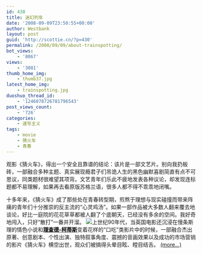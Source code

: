 ```yaml
---
id: 430
title: 迷幻列车
date: '2008-09-09T23:50:55+00:00'
author: Westbank
layout: post
guid: 'http://scottie.cn/?p=430'
permalink: /2008/09/09/about-trainspotting/
bot_views:
    - '8067'
views:
    - '3081'
thumb_home_img:
    - thumb37.jpg
latest_home_img:
    - trainspotting.jpg
duoshuo_thread_id:
    - '1246078726781796543'
post_views_count:
    - '726'
categories:
    - 速写主义
tags:
    - movie
    - 猜火车
    - 青春
---
```


观影《猜火车》，得出一个安全且靠谱的结论：该片是一部文艺片。别向我扔板砖，一部融合多种主题、真实展现瘾君子们吊诡人生的黑色幽默喜剧简直有点不可思议，同类题材很难望其项背。文艺青年们乐此不疲地发表各种议论，却发现连标题都不易理解，如果再去看原版苏格兰语，很多人都不得不乖乖地闭嘴。

十多年来，《猜火车》成了那些处在青春转型期，煎熬于理想与现实碰撞而带来阵痛的青年们十分推崇的反主流的“心灵鸡汤”。如果一部作品被大多数人翻来覆去地谈论，好比一庭院的花花草草都被人翻了个底朝天，已经没有多余的空间。我好奇地闯入，只好“散打”一番并开溜。 ![](http://farm4.static.flickr.com/3215/2840652680_7cc3f3ff46.jpg)上世纪90年代，当英国电影还沉浸在慢条斯理的情色小说和[**<span style="color: #000000;">理查德-柯蒂斯</span>**](http://en.wikipedia.org/wiki/Richard_Curtis)变着花样的“口吃”类影片中的时候，一部融合杰出原著、创意剧本、个性出演、独特叙事角度、震撼的音画效果以及成功的市场营销的影片《猜火车》横空出世，观众们被搞得头晕目眩、瞠目结舌。 [<span aria-label="Continue reading 迷幻列车">(more…)</span>](http://farbank.net/2008/09/09/about-trainspotting/#more-430)